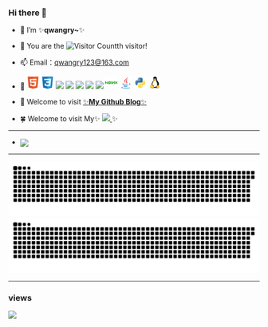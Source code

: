 ### Hi there 👋

- 🌱 I’m ✨**qwangry~**✨
  
- 🔭 You are the ![Visitor Count](https://profile-counter.glitch.me/qwangry/count.svg)th visitor!

- 📫 Email：qwangry123@163.com

- <p align="left"> 🌻 
    <code><img  src="https://github.com/devicons/devicon/blob/v2.16.0/icons/html5/html5-original.svg" height="25"/></code>
    <code><img  src="https://github.com/devicons/devicon/blob/v2.16.0/icons/css3/css3-original.svg" height="25"/></code>
    <code><img  src="https://cdn.jsdelivr.net/gh/devicons/devicon/icons/javascript/javascript-original.svg" height="25"/></code>
    <code><img src="https://cdn.jsdelivr.net/gh/devicons/devicon/icons/react/react-original.svg" height="25"/></code>
    <code><img src="https://cdn.jsdelivr.net/gh/devicons/devicon/icons/vuejs/vuejs-original.svg" height="25"/></code>
    <code><img src="https://cdn.jsdelivr.net/gh/devicons/devicon/icons/typescript/typescript-original.svg" height="25"/></code>
    <code><img src="https://cdn.jsdelivr.net/gh/devicons/devicon/icons/nodejs/nodejs-original.svg" height="25"/></code>
    <code><img src="https://github.com/devicons/devicon/blob/v2.15.1/icons/nginx/nginx-original.svg" height="25"/></code>
    <code><img src="https://github.com/devicons/devicon/blob/v2.16.0/icons/java/java-original.svg" height="25"/></code>
    <code><img src="https://github.com/devicons/devicon/blob/v2.16.0/icons/python/python-original.svg" height="25"/></code>
    <code><img src="https://github.com/devicons/devicon/blob/v2.16.0/icons/linux/linux-original.svg" height="25"/></code>
  </p>
  
- 🎈 Welcome to visit [✨**My Github Blog**✨](https://qwangry.github.io/)
  
- <p  align="left"> 🍀 Welcome to visit My✨ <a href="https://blog.csdn.net/wwang_123?spm=1010.2135.3001.5343"> <img src="https://img-home.csdnimg.cn/images/20240715064536.png" height="25px"> </a>✨

</p> 

---

<!--     <code><img src="https://cdn.jsdelivr.net/gh/devicons/devicon/icons/sass/sass-original.svg" height="25"/></code> -->
  <!--   <code><img src="https://cdn.jsdelivr.net/gh/devicons/devicon/icons/nuxtjs/nuxtjs-original.svg" height="25"/></code> -->
  <!--   <code><img src="https://github.com/devicons/devicon/blob/v2.15.1/icons/trello/trello-plain-wordmark.svg" height="25"/></code> -->
<!--
- <img align="center"  src="https://github-readme-stats.vercel.app/api/top-langs/?username=qwangry&theme=radical&layout=compact"  />
-->

- <img align="center"  src="https://github-readme-stats.vercel.app/api?username=qwangry&show_icons=true&theme=radical"/>

---

![TOG](https://raw.githubusercontent.com/qwangry/qwangry/output/github-contribution-grid-snake.svg#gh-light-mode-only)
![TOG](https://raw.githubusercontent.com/qwangry/qwangry/output/github-contribution-grid-snake-dark.svg#gh-dark-mode-only)

---

### views

![](https://komarev.com/ghpvc/?username=qwangry)

<!--
**qwangry/qwangry** is a ✨ _special_ ✨ repository because its `README.md` (this file) appears on your GitHub profile.

Here are some ideas to get you started:

- 🔭 I’m currently working on ...
- 🌱 I’m currently learning ...
- 👯 I’m looking to collaborate on ...
- 🤔 I’m looking for help with ...
- 💬 Ask me about ...
- 📫 How to reach me: ...
- 😄 Pronouns: ...
- ⚡ Fun fact: ...
-->
